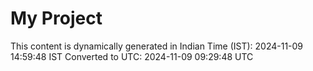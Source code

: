 # My Project

This content is dynamically generated in Indian Time (IST): 2024-11-09 14:59:48 IST
Converted to UTC: 2024-11-09 09:29:48 UTC
